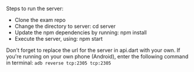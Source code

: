 Steps to run the server:

- Clone the exam repo
- Change the directory to server: cd server
- Update the npm dependencies by running: npm install
- Execute the server, using: npm start

Don't forget to replace the url for the server in api.dart with your own. If you're running on your own phone (Android), enter the following command in terminal:
```adb reverse tcp:2305 tcp:2305```
